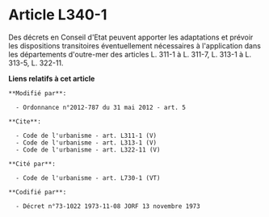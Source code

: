 # Article L340-1

Des décrets en Conseil d'Etat peuvent apporter les adaptations et prévoir les dispositions transitoires éventuellement
nécessaires à l'application dans les départements d'outre-mer des articles L. 311-1 à L. 311-7, L. 313-1 à L. 313-5, L.
322-11.

**Liens relatifs à cet article**

	**Modifié par**:

	  - Ordonnance n°2012-787 du 31 mai 2012 - art. 5

	**Cite**:

	  - Code de l'urbanisme - art. L311-1 (V)
	  - Code de l'urbanisme - art. L313-1 (V)
	  - Code de l'urbanisme - art. L322-11 (V)

	**Cité par**:

	  - Code de l'urbanisme - art. L730-1 (VT)

	**Codifié par**:

	  - Décret n°73-1022 1973-11-08 JORF 13 novembre 1973
